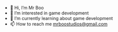 - 👋 Hi, I’m Mr Boo
- 👀 I’m interested in game development
- 🌱 I’m currently learning about game development
- 📫 How to reach me mrboostudios@gmail.com

<!---
mrboostudios/mrboostudios is a ✨ special ✨ repository because its `README.md` (this file) appears on your GitHub profile.
You can click the Preview link to take a look at your changes.
--->

